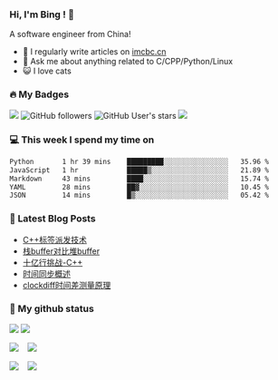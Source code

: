 ### Hi, I'm Bing ! 👋

A software engineer from China! 

- 📝 I regularly write articles on [imcbc.cn](https://imcbc.cn)
- 💬 Ask me about anything related to C/CPP/Python/Linux
- 😺 I love cats

### 🔥 My Badges

![](https://komarev.com/ghpvc/?username=caibingcheng)
![GitHub followers](https://img.shields.io/github/followers/caibingcheng)
![GitHub User's stars](https://img.shields.io/github/stars/caibingcheng)
![](https://www.codewars.com/users/caibingcheng/badges/micro)

### 💻 This week I spend my time on
<!--START_SECTION:waka-->

```txt
Python       1 hr 39 mins    █████████░░░░░░░░░░░░░░░░   35.96 %
JavaScript   1 hr            █████▒░░░░░░░░░░░░░░░░░░░   21.89 %
Markdown     43 mins         ████░░░░░░░░░░░░░░░░░░░░░   15.74 %
YAML         28 mins         ██▓░░░░░░░░░░░░░░░░░░░░░░   10.45 %
JSON         14 mins         █▒░░░░░░░░░░░░░░░░░░░░░░░   05.42 %
```

<!--END_SECTION:waka-->

### 📔 Latest Blog Posts
<!-- BLOG-POST-LIST:START -->
- [C++标签派发技术](https://imcbc.cn/202408/cpp_tag_dispatch/)
- [栈buffer对比堆buffer](https://imcbc.cn/202407/stack_vs_heap_buffer/)
- [十亿行挑战-C++](https://imcbc.cn/202406/1brc-cpp/)
- [时间同步概述](https://imcbc.cn/202406/time-sync-summary/)
- [clockdiff时间差测量原理](https://imcbc.cn/202405/clockdiff-sourcecode/)
<!-- BLOG-POST-LIST:END -->

### 🌟 My github status

![](https://github-profile-trophy.vercel.app/?username=caibingcheng&row=1&column=6&margin-w=8)
![](http://github-profile-summary-cards.vercel.app/api/cards/profile-details?username=caibingcheng&theme=github) 

![](http://github-profile-summary-cards.vercel.app/api/cards/repos-per-language?username=caibingcheng&theme=github&exclude=html,css) &nbsp;&nbsp; ![](http://github-profile-summary-cards.vercel.app/api/cards/most-commit-language?username=caibingcheng&theme=github&exclude=html,css) 

![](http://github-profile-summary-cards.vercel.app/api/cards/productive-time?username=caibingcheng&theme=github&utcOffset=8) &nbsp;&nbsp; ![](http://github-profile-summary-cards.vercel.app/api/cards/stats?username=caibingcheng&theme=github) 
